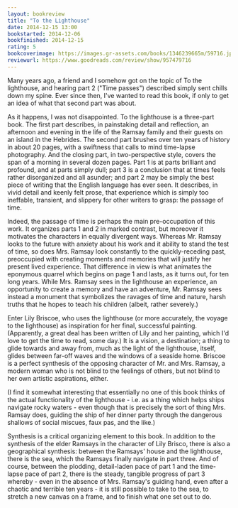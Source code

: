 ```yaml
---
layout: bookreview
title: "To the Lighthouse"
date: 2014-12-15 13:00
bookstarted: 2014-12-06
bookfinished: 2014-12-15
rating: 5
bookcoverimage: https://images.gr-assets.com/books/1346239665m/59716.jpg
reviewurl: https://www.goodreads.com/review/show/957479716
---
```


Many years ago, a friend and I somehow got on the topic of To the lighthouse, and hearing part 2 ("Time passes") described simply sent chills down my spine. Ever since then, I've wanted to read this book, if only to get an idea of what that second part was about.



As it happens, I was not disappointed. To the lighthouse is a three-part book. The first part describes, in painstaking detail and reflection, an afternoon and evening in the life of the Ramsay family and their guests on an island in the Hebrides. The second part brushes over ten years of history in about 20 pages, with a swiftness that calls to mind time-lapse photography. And the closing part, in two-perspective style, covers the span of a morning in several dozen pages. Part 1 is at parts brilliant and profound, and at parts simply dull; part 3 is a conclusion that at times feels rather disorganized and all asunder; and part 2 may be simply the best piece of writing that the English language has ever seen. It describes, in vivid detail and keenly felt prose, that experience which is simply too ineffable, transient, and slippery for other writers to grasp: the passage of time.



Indeed, the passage of time is perhaps the main pre-occupation of this work. It organizes parts 1 and 2 in marked contrast, but moreover it motivates the characters in equally divergent ways. Whereas Mr. Ramsay looks to the future with anxiety about his work and it ability to stand the test of time, so does Mrs. Ramsay look constantly to the quickly-receding past, preoccupied with creating moments and memories that will justify her present lived experience. That difference in view is what animates the eponymous quarrel which begins on page 1 and lasts, as it turns out, for ten long years. While Mrs. Ramsay sees in the lighthouse an experience, an opportunity to create a memory and have an adventure, Mr. Ramsay sees instead a monument that symbolizes the ravages of time and nature, harsh truths that he hopes to teach his children (albeit, rather severely.)



Enter Lily Briscoe, who uses the lighthouse (or more accurately, the voyage to the lighthouse) as inspiration for her final, successful painting. (Apparently, a great deal has been written of Lily and her painting, which I'd love to get the time to read, some day.) It is a vision, a destination; a thing to glide towards and away from, much as the light of the lighthouse, itself, glides between far-off waves and the windows of a seaside home. Briscoe is a perfect synthesis of the opposing character of Mr. and Mrs. Ramsay, a modern woman who is not blind to the feelings of others, but not blind to her own artistic aspirations, either.



(I find it somewhat interesting that essentially no one of this book thinks of the actual functionality of the lighthouse - i.e. as a thing which helps ships navigate rocky waters - even though that is precisely the sort of thing Mrs. Ramsay does, guiding the ship of her dinner party through the dangerous shallows of social miscues, faux pas, and the like.)



Synthesis is a critical organizing element to this book. In addition to the synthesis of the elder Ramsays in the character of Lily Brisco, there is also a geographical synthesis: between the Ramsays' house and the lighthouse, there is the sea, which the Ramsays finally navigate in part three. And of course, between the plodding, detail-laden pace of part 1 and the time-lapse pace of part 2, there is the steady, tangible progress of part 3 whereby - even in the absence of Mrs. Ramsay's guiding hand, even after a chaotic and terrible ten years - it is still possible to take to the sea, to stretch a new canvas on a frame, and to finish what one set out to do.